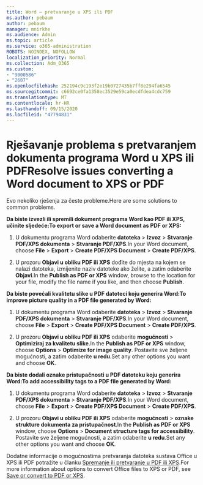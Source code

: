 ```yaml
---
title: Word – pretvaranje u XPS ili PDF
ms.author: pebaum
author: pebaum
manager: mnirkhe
ms.audience: Admin
ms.topic: article
ms.service: o365-administration
ROBOTS: NOINDEX, NOFOLLOW
localization_priority: Normal
ms.collection: Adm_O365
ms.custom:
- "9000586"
- "2687"
ms.openlocfilehash: 252194c9c193f2e19b0727435b7ff8e294fa6545
ms.sourcegitcommit: c6692ce0fa1358ec3529e59ca0ecdfdea4cdc759
ms.translationtype: MT
ms.contentlocale: hr-HR
ms.lasthandoff: 09/15/2020
ms.locfileid: "47794831"
---
```

# <a name="resolve-issues-converting-a-word-document-to-xps-or-pdf"></a><span data-ttu-id="10b8e-102">Rješavanje problema s pretvaranjem dokumenta programa Word u XPS ili PDF</span><span class="sxs-lookup"><span data-stu-id="10b8e-102">Resolve issues converting a Word document to XPS or PDF</span></span>

<span data-ttu-id="10b8e-103">Evo nekoliko rješenja za česte probleme.</span><span class="sxs-lookup"><span data-stu-id="10b8e-103">Here are some solutions to common problems.</span></span> 

<span data-ttu-id="10b8e-104">**Da biste izvezli ili spremili dokument programa Word kao PDF ili XPS, učinite sljedeće:**</span><span class="sxs-lookup"><span data-stu-id="10b8e-104">**To export or save a Word document as PDF or XPS:**</span></span>

1. <span data-ttu-id="10b8e-105">U dokumentu programa Word odaberite **datoteka**  >  **Izvoz**  >  **Stvaranje PDF/XPS dokumenta**  >  **Stvaranje PDF/XPS**.</span><span class="sxs-lookup"><span data-stu-id="10b8e-105">In your Word document, choose  **File** > **Export** > **Create PDF/XPS Document** > **Create PDF/XPS**.</span></span>

2. <span data-ttu-id="10b8e-106">U prozoru **Objavi u obliku PDF ili XPS** dođite do mjesta na kojem se nalazi datoteka, izmijenite naziv datoteke ako želite, a zatim odaberite **Objavi**.</span><span class="sxs-lookup"><span data-stu-id="10b8e-106">In the **Publish as PDF or XPS** window, browse to the location for your file, modify the file name if you like, and then choose **Publish**.</span></span>

<span data-ttu-id="10b8e-107">**Da biste povećali kvalitetu slike u PDF datoteci koju generira Word:**</span><span class="sxs-lookup"><span data-stu-id="10b8e-107">**To improve picture quality in a PDF file generated by Word:**</span></span>

1. <span data-ttu-id="10b8e-108">U dokumentu programa Word odaberite **datoteka**  >  **Izvoz**  >  **Stvaranje PDF/XPS dokumenta**  >  **Stvaranje PDF/XPS**.</span><span class="sxs-lookup"><span data-stu-id="10b8e-108">In your Word document, choose  **File** > **Export** > **Create PDF/XPS Document** > **Create PDF/XPS**.</span></span>

2. <span data-ttu-id="10b8e-109">U prozoru **Objavi u obliku PDF ili XPS** odaberite **mogućnosti**  >  **Optimiziraj za kvalitetu slike**.</span><span class="sxs-lookup"><span data-stu-id="10b8e-109">In the **Publish as PDF or XPS** window, choose **Options** > **Optimize for image quality**.</span></span> <span data-ttu-id="10b8e-110">Postavite sve željene mogućnosti, a zatim odaberite **u redu**.</span><span class="sxs-lookup"><span data-stu-id="10b8e-110">Set any other options you want and choose **OK**.</span></span> 

<span data-ttu-id="10b8e-111">**Da biste dodali oznake pristupačnosti u PDF datoteku koju generira Word:**</span><span class="sxs-lookup"><span data-stu-id="10b8e-111">**To add accessibility tags to a PDF file generated by Word:**</span></span>
 
1. <span data-ttu-id="10b8e-112">U dokumentu programa Word odaberite **datoteka**  >  **Izvoz**  >  **Stvaranje PDF/XPS dokumenta**  >  **Stvaranje PDF/XPS**.</span><span class="sxs-lookup"><span data-stu-id="10b8e-112">In your Word document, choose  **File** > **Export** > **Create PDF/XPS Document** > **Create PDF/XPS**.</span></span>

2. <span data-ttu-id="10b8e-113">U prozoru **Objavi u obliku PDF ili XPS** odaberite **mogućnosti**  >  **oznake strukture dokumenta za pristupačnost**.</span><span class="sxs-lookup"><span data-stu-id="10b8e-113">In the **Publish as PDF or XPS** window, choose **Options** > **Document structure tags for accessibility**.</span></span> <span data-ttu-id="10b8e-114">Postavite sve željene mogućnosti, a zatim odaberite **u redu**.</span><span class="sxs-lookup"><span data-stu-id="10b8e-114">Set any other options you want and choose **OK**.</span></span>

<span data-ttu-id="10b8e-115">Dodatne informacije o mogućnostima pretvaranja datoteka sustava Office u XPS ili PDF potražite u članku [Spremanje ili pretvaranje u PDF ili XPS](https://support.office.com/article/d85416c5-7d77-4fd6-a216-6f4bf7c7c110).</span><span class="sxs-lookup"><span data-stu-id="10b8e-115">For more information about options to convert Office files to XPS or PDF, see [Save or convert to PDF or XPS](https://support.office.com/article/d85416c5-7d77-4fd6-a216-6f4bf7c7c110).</span></span>